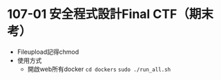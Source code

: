 # 107-01 安全程式設計Final CTF（期末考）
- Fileupload記得chmod
- 使用方式
  - 開啟web所有docker
  `cd dockers`
  `sudo ./run_all.sh`
